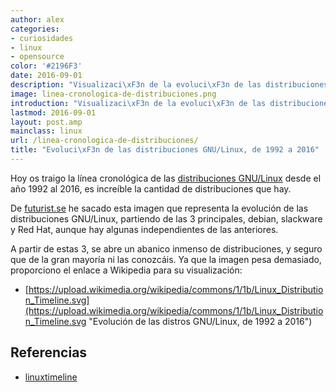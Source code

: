 ```yaml
---
author: alex
categories:
- curiosidades
- linux
- opensource
color: '#2196F3'
date: 2016-09-01
description: "Visualizaci\xF3n de la evoluci\xF3n de las distribuciones GNU/Linux"
image: linea-cronologica-de-distribuciones.png
introduction: "Visualizaci\xF3n de la evoluci\xF3n de las distribuciones GNU/Linux"
lastmod: 2016-09-01
layout: post.amp
mainclass: linux
url: /linea-cronologica-de-distribuciones/
title: "Evoluci\xF3n de las distribuciones GNU/Linux, de 1992 a 2016"
---
```


<figure>
    <amp-img on="tap:lightbox1" role="button" tabindex="0" layout="responsive" src="/img/linea-cronologica-de-distribuciones.png" alt="{{ title }}" title="{{ title }}" width="800" height="400"></amp-img>
</figure>

Hoy os traigo la línea cronológica de las [distribuciones GNU/Linux](/categories/linux/ "Artículos sobre linux") desde el año 1992 al 2016, es increíble la cantidad de distribuciones que hay.

De <a target="_blank" href="http://futurist.se/gldt/">futurist.se</a> he sacado esta imagen que representa la evolución de las distribuciones GNU/Linux, partiendo de las 3 principales, debian, slackware y Red Hat, aunque hay algunas independientes de las anteriores.

<!--more--><!--ad-->

A partir de estas 3, se abre un abanico inmenso de distribuciones, y seguro que de la gran mayoría ni las conozcáis. Ya que la imagen pesa demasiado, proporciono el enlace a Wikipedia para su visualización:

- [https://upload.wikimedia.org/wikipedia/commons/1/1b/Linux_Distribution_Timeline.svg](https://upload.wikimedia.org/wikipedia/commons/1/1b/Linux_Distribution_Timeline.svg "Evolución de las distros GNU/Linux, de 1992 a 2016")

## Referencias

- [linuxtimeline](https://github.com/konimex/linuxtimeline "Repositorio en Github de LinuxTimeline")
